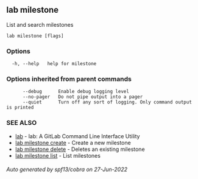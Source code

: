 ## lab milestone

List and search milestones

```
lab milestone [flags]
```

### Options

```
  -h, --help   help for milestone
```

### Options inherited from parent commands

```
      --debug      Enable debug logging level
      --no-pager   Do not pipe output into a pager
      --quiet      Turn off any sort of logging. Only command output is printed
```

### SEE ALSO

* [lab](index.md)	 - lab: A GitLab Command Line Interface Utility
* [lab milestone create](lab_milestone_create.md)	 - Create a new milestone
* [lab milestone delete](lab_milestone_delete.md)	 - Deletes an existing milestone
* [lab milestone list](lab_milestone_list.md)	 - List milestones

###### Auto generated by spf13/cobra on 27-Jun-2022

